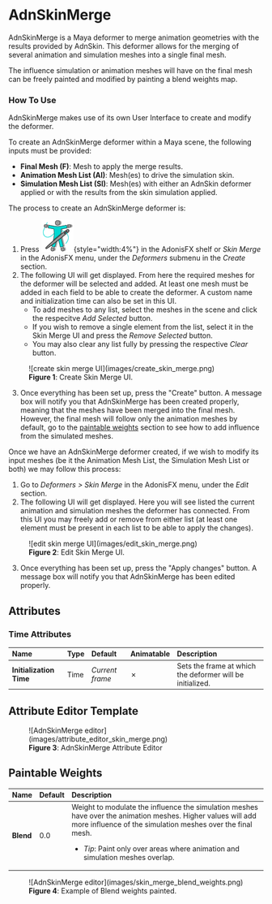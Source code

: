 # AdnSkinMerge

AdnSkinMerge is a Maya deformer to merge animation geometries with the results provided by AdnSkin. This deformer allows for the merging of several animation and simulation meshes into a single final mesh.

The influence simulation or animation meshes will have on the final mesh can be freely painted and modified by painting a blend weights map.

### How To Use

AdnSkinMerge makes use of its own User Interface to create and modify the deformer.

To create an AdnSkinMerge deformer within a Maya scene, the following inputs must be provided:

  - **Final Mesh (F)**: Mesh to apply the merge results.
  - **Animation Mesh List (Al)**: Mesh(es) to drive the simulation skin.
  - **Simulation Mesh List (Sl)**: Mesh(es) with either an AdnSkin deformer applied or with the results from the skin simulation applied.

The process to create an AdnSkinMerge deformer is:

1. Press ![Skin merge button](images/adn_skin_merge.png){style="width:4%"} in the AdonisFX shelf or *Skin Merge* in the AdonisFX menu, under the *Deformers* submenu in the *Create* section.
2. The following UI will get displayed. From here the required meshes for the deformer will be selected and added. At least one mesh must be added in each field to be able to create the deformer. A custom name and initialization time can also be set in this UI.
    - To add meshes to any list, select the meshes in the scene and click the respecitve *Add Selected* button.
    - If you wish to remove a single element from the list, select it in the Skin Merge UI and press the *Remove Selected* button.
    - You may also clear any list fully by pressing the respective *Clear* button.

<figure markdown>
  ![create skin merge UI](images/create_skin_merge.png) 
  <figcaption><b>Figure 1</b>: Create Skin Merge UI.</figcaption>
</figure>

3. Once everything has been set up, press the "Create" button. A message box will notify you that AdnSkinMerge has been created properly, meaning that the meshes have been merged into the final mesh. However, the final mesh will follow only the animation meshes by default, go to the [paintable weights](#paintable-weights) section to see how to add influence from the simulated meshes.

Once we have an AdnSkinMerge deformer created, if we wish to modify its input meshes (be it the Animation Mesh List, the Simulation Mesh List or both) we may follow this process:

1. Go to *Deformers > Skin Merge* in the AdonisFX menu, under the *Edit* section.
2. The following UI will get displayed. Here you will see listed the current animation and simulation meshes the deformer has connected. From this UI you may freely add or remove from either list (at least one element must be present in each list to be able to apply the changes). 

<figure markdown>
  ![edit skin merge UI](images/edit_skin_merge.png) 
  <figcaption><b>Figure 2</b>: Edit Skin Merge UI.</figcaption>
</figure>

3. Once everything has been set up, press the "Apply changes" button. A message box will notify you that AdnSkinMerge has been edited properly.

## Attributes

### Time Attributes
| Name | Type | Default | Animatable | Description |
| :--- | :--- | :------ | :--------- | :---------- |
| **Initialization Time** | Time | *Current frame* | ✗ | Sets the frame at which the deformer will be initialized. |

## Attribute Editor Template

<figure markdown>
  ![AdnSkinMerge editor](images/attribute_editor_skin_merge.png)
  <figcaption><b>Figure 3</b>: AdnSkinMerge Attribute Editor</figcaption>
</figure>

## Paintable Weights
| Name | Default | Description |
| :--- | :------ | :---------- |
| **Blend**       | 0.0 | Weight to modulate the influence the simulation meshes have over the animation meshes. Higher values will add more influence of the simulation meshes over the final mesh.<ul><li>*Tip*: Paint only over areas where animation and simulation meshes overlap.</li></ul> |

<figure markdown>
  ![AdnSkinMerge editor](images/skin_merge_blend_weights.png)
  <figcaption><b>Figure 4</b>: Example of Blend weights painted.</figcaption>
</figure>
